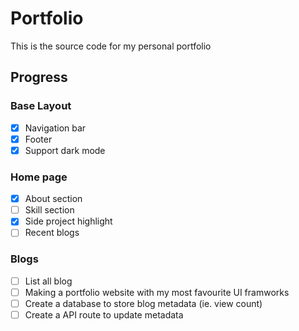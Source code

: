 # Portfolio

This is the source code for my personal portfolio

## Progress

### Base Layout

- [x] Navigation bar
- [x] Footer
- [x] Support dark mode

### Home page

- [x] About section
- [ ] Skill section
- [x] Side project highlight
- [ ] Recent blogs

### Blogs

- [ ] List all blog
- [ ] Making a portfolio website with my most favourite UI framworks
- [ ] Create a database to store blog metadata (ie. view count)
- [ ] Create a API route to update metadata
